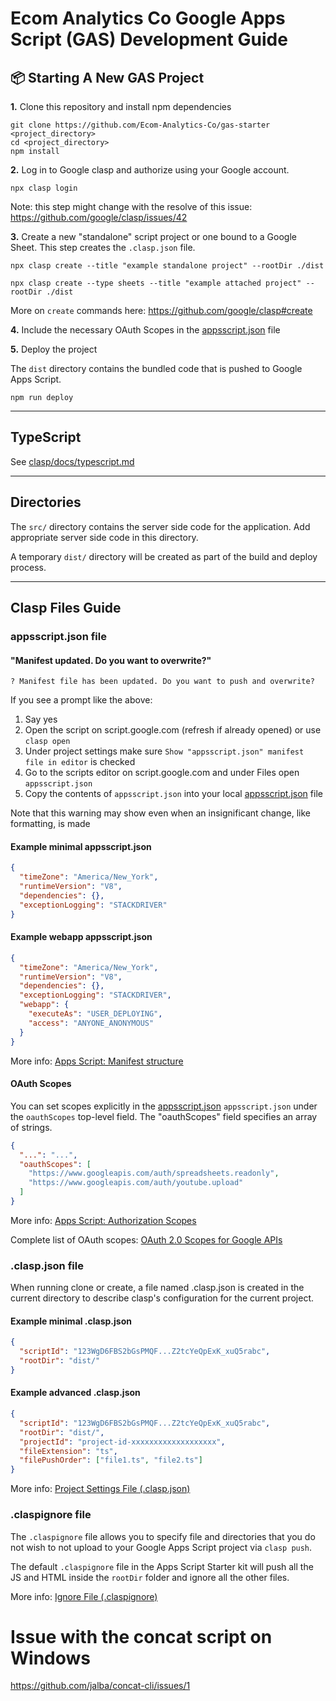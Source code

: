 # Ecom Analytics Co Google Apps Script (GAS) Development Guide

## :package: Starting A New GAS Project

**1.** Clone this repository and install npm dependencies

```shell
git clone https://github.com/Ecom-Analytics-Co/gas-starter <project_directory>
cd <project_directory>
npm install
```

**2.** Log in to Google clasp and authorize using your Google account.

```shell
npx clasp login
```

Note: this step might change with the resolve of this issue: https://github.com/google/clasp/issues/42

**3.** Create a new "standalone" script project or one bound to a Google Sheet. This step creates the `.clasp.json` file.

```shell
npx clasp create --title "example standalone project" --rootDir ./dist
```

```shell
npx clasp create --type sheets --title "example attached project" --rootDir ./dist
```

More on `create` commands here: https://github.com/google/clasp#create

**4.** Include the necessary OAuth Scopes in the [appsscript.json](appsscript.json) file

**5.** Deploy the project

The `dist` directory contains the bundled code that is pushed to Google Apps Script.

```shell
npm run deploy
```

---
## TypeScript

See [clasp/docs/typescript.md](https://github.com/google/clasp/blob/4464f73465dd9697ae22fab81c42370ca98232c6/docs/typescript.md)

---
## Directories
The `src/` directory contains the server side code for the application. Add appropriate server side code in this directory.

A temporary `dist/` directory will be created as part of the build and deploy process.

---

## Clasp Files Guide

### appsscript.json file

#### "Manifest updated. Do you want to overwrite?"

```shell
? Manifest file has been updated. Do you want to push and overwrite?
```

If you see a prompt like the above:

1. Say yes
2. Open the script on script.google.com (refresh if already opened) or use `clasp open`
3. Under project settings make sure `Show "appsscript.json" manifest file in editor` is checked
4. Go to the scripts editor on script.google.com and under Files open `appsscript.json`
5. Copy the contents of `appsscript.json` into your local [appsscript.json](appsscript.json) file

Note that this warning may show even when an insignificant change, like formatting, is made

#### Example minimal appsscript.json

```json
{
  "timeZone": "America/New_York",
  "runtimeVersion": "V8",
  "dependencies": {},
  "exceptionLogging": "STACKDRIVER"
}
```

#### Example webapp appsscript.json

```json
{
  "timeZone": "America/New_York",
  "runtimeVersion": "V8",
  "dependencies": {},
  "exceptionLogging": "STACKDRIVER",
  "webapp": {
    "executeAs": "USER_DEPLOYING",
    "access": "ANYONE_ANONYMOUS"
  }
}
```

More info: [Apps Script: Manifest structure](https://developers.google.com/apps-script/manifest)

#### OAuth Scopes

You can set scopes explicitly in the [appsscript.json](appsscript.json) `appsscript.json` under the `oauthScopes`
top-level field. The "oauthScopes" field specifies an array of strings.

```json
{
  "...": "...",
  "oauthScopes": [
    "https://www.googleapis.com/auth/spreadsheets.readonly",
    "https://www.googleapis.com/auth/youtube.upload"
  ]
}
```

More info: [Apps Script: Authorization Scopes](https://developers.google.com/apps-script/concepts/scopes)

Complete list of OAuth scopes: [OAuth 2.0 Scopes for Google APIs](https://developers.google.com/identity/protocols/oauth2/scopes)

### .clasp.json file

When running clone or create, a file named .clasp.json is created in the current directory to describe clasp's
configuration for the current project.

#### Example minimal .clasp.json

```json
{
  "scriptId": "123WgD6FBS2bGsPMQF...Z2tcYeQpExK_xuQ5rabc",
  "rootDir": "dist/"
}
```

#### Example advanced .clasp.json

```json
{
  "scriptId": "123WgD6FBS2bGsPMQF...Z2tcYeQpExK_xuQ5rabc",
  "rootDir": "dist/",
  "projectId": "project-id-xxxxxxxxxxxxxxxxxxx",
  "fileExtension": "ts",
  "filePushOrder": ["file1.ts", "file2.ts"]
}
```

More info: [Project Settings File (.clasp.json)](https://github.com/google/clasp#project-settings-file-claspjson)

### .claspignore file

The `.claspignore` file allows you to specify file and directories that you do not wish to not upload to your Google
Apps Script project via `clasp push`.

The default `.claspignore` file in the Apps Script Starter kit will push all the JS and HTML inside the `rootDir` folder
and ignore all the other files.

More info: [Ignore File (.claspignore)](https://github.com/google/clasp#ignore-file-claspignore)

# Issue with the concat script on Windows

https://github.com/jalba/concat-cli/issues/1
